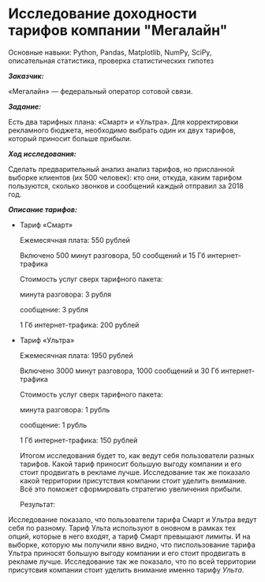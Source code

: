 # Исследование доходности тарифов компании "Мегалайн"

Основные навыки: Python, Pandas, Matplotlib, NumPy, SciPy, описательная статистика, проверка статистических гипотез

***Заказчик:*** 

«Мегалайн» — федеральный оператор сотовой связи. 

***Задание:***

Есть два тарифных плана: «Смарт» и «Ультра». Для корректировки рекламного бюджета, необходимо выбрать один их двух тарифов, который приносит больше прибыли. 

***Ход исследования:***

Сделать предварительный анализ анализ тарифов, но присланной выборке клиентов (их 500 человек):  кто они, откуда, каким тарифом пользуются, сколько звонков и сообщений каждый отправил за 2018 год.

***Описание тарифов:***
- Тариф «Смарт»

  Ежемесячная плата: 550 рублей

  Включено 500 минут разговора, 50 сообщений и 15 Гб интернет-трафика
  
  Стоимость услуг сверх тарифного пакета:
  
  минута разговора: 3 рубля
  
  сообщение: 3 рубля
  
  1 Гб интернет-трафика: 200 рублей
  

- Тариф «Ультра»
  
  Ежемесячная плата: 1950 рублей
  
  Включено 3000 минут разговора, 1000 сообщений и 30 Гб интернет-трафика
  
  Стоимость услуг сверх тарифного пакета:
  
  минута разговора: 1 рубль
  
  сообщение: 1 рубль
  
  1 Гб интернет-трафика: 150 рублей
  
  
  Итогом исследования будет то, как ведут себя пользователи разных тарифов. Какой тариф приносит большую выгоду компании и его стоит продвигать в рекламе лучше. Исследование так же показало какой территории присутствия компании стоит уделить внимание. Всё это поможет сформировать стратегию увеличения прибыли.
  
  Результат:
  
Исследование показало, что пользователи тарифа Смарт и Ультра ведут себя по разному. Тариф Ульта используют в оновном в рамках тех опций, которые в него входят, а тариф Смарт превышают лимиты. И на выборке, которую мы получили явно видно, что писпользование тарифа Ультра приносят большую выгоду компании и его стоит продвигать в рекламе лучше. Исследование так же показало, что по всей территории присутсвия компании стоит уделить внимание именно тарифу *Ульта*.
